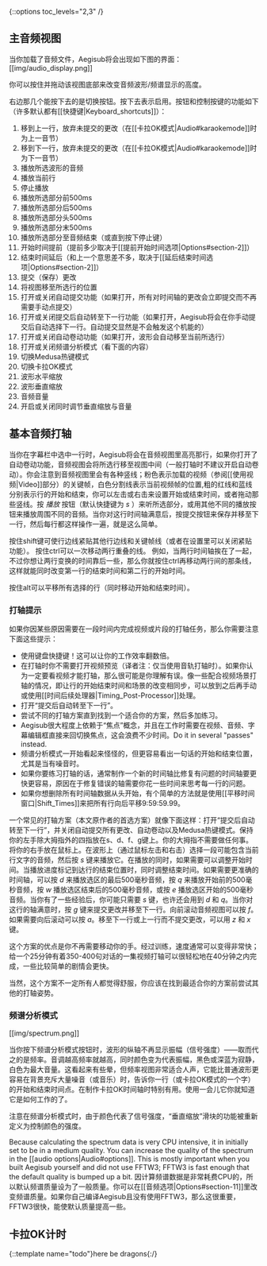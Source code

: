 {::options toc_levels="2,3" /}

## 主音频视图 ##

当你加载了音频文件，Aegisub将会出现如下图的界面：
[[img/audio_display.png]]

你可以按住并拖动该视图底部来改变音频波形/频谱显示的高度。

右边那几个能按下去的是切换按钮。按下去表示启用。按钮和控制按键的功能如下（许多默认都有[[快捷键|Keyboard_shortcuts]]）：

1. 移到上一行，放弃未提交的更改（在[[卡拉OK模式|Audio#karaokemode]]时为上一音节）
1. 移到下一行，放弃未提交的更改（在[[卡拉OK模式|Audio#karaokemode]]时为下一音节）
1. 播放所选波形的音频
1. 播放当前行
1. 停止播放
1. 播放所选部分前500ms
1. 播放所选部分后500ms
1. 播放所选部分头500ms
1. 播放所选部分末500ms
1. 播放所选部分至音频结束（或直到按下停止键）
1. 开始时间提前（提前多少取决于[[提前开始时间选项|Options#section-2]]）
1. 结束时间延后（和上一个意思差不多，取决于[[延后结束时间选项|Options#section-2]]）
1. 提交（保存）更改
1. 将视图移至所选行的位置
1. 打开或关闭自动提交功能（如果打开，所有对时间轴的更改会立即提交而不再需要手动点提交）
1. 打开或关闭提交后自动转至下一行功能（如果打开，Aegisub将会在你手动提交后自动选择下一行。自动提交显然是不会触发这个机能的）
1. 打开或关闭自动卷动功能（如果打开，波形会自动移至当前所选行）
1. 打开或关闭频谱分析模式（看下面的内容）
1. 切换Medusa热键模式
1. 切换卡拉OK模式
1. 波形水平缩放
1. 波形垂直缩放
1. 音频音量
1. 开启或关闭同时调节垂直缩放与音量

## 基本音频打轴 ##
当你在字幕栏中选中一行时，Aegisub将会在音频视图里高亮那行，如果你打开了自动卷动功能，音频视图会将所选行移至视图中间（一般打轴时不建议开启自动卷动）。你会注意到音频视图里会有各种竖线；粉色表示加载的视频（参阅[[使用视频|Video]]部分）的关键帧，白色分割线表示当前视频帧的位置,粗的红线和蓝线分别表示行的开始和结束，你可以左击或右击来设置开始或结束时间，或者拖动那些竖线。按 _播放_ 按钮（默认快捷键为 _s_ ）来听所选部分，或用其他不同的播放按钮来播放周围不同的音频。当你对这行时间轴满意后，按提交按钮来保存并移至下一行，然后每行都这样操作一遍，就是这么简单。

按住shift键可使行边线紧贴其他行边线和关键帧线（或者在设置里可以关闭紧贴功能）。
按住ctrl可以一次移动两行重叠的线。
例如，当两行时间轴挨在了一起，不过你想让两行变换的时间靠后一些，那么你就按住ctrl再移动两行间的那条线，这样就能同时改变第一行的结束时间和第二行的开始时间。

按住alt可以平移所有选择的行（同时移动开始和结束时间）。

### 打轴提示 ###
如果你因某些原因需要在一段时间内完成视频或片段的打轴任务，那么你需要注意下面这些提示：

* 使用键盘快捷键！这可以让你的工作效率翻数倍。
* 在打轴时你不需要打开视频预览（译者注：仅当使用音轨打轴时）。如果你认为一定要看视频才能打轴，那么很可能是你理解有误。像一些配合视频场景打轴的情况，即让行的开始结束时间和场景的改变相同步，可以放到之后再手动或使用[[时间后续处理器|Timing_Post-Processor]]处理。
* 打开“提交后自动转至下一行”。
* 尝试不同的打轴方案直到找到一个适合你的方案，然后多加练习。
* Aegisub很大程度上依赖于“焦点”概念，并且在工作时需要在视频、音频、字幕编辑框直接来回切换焦点，这会浪费不少时间。Do it in several "passes" instead.
* 频谱分析模式一开始看起来怪怪的，但更容易看出一句话的开始和结束位置，尤其是当有噪音时。
* 如果你要练习打轴的话，通常制作一个新的时间轴比修复有问题的时间轴要更快更容易，原因在于修复错误的轴需要你花一些时间来思考每一行的问题。
* 如果你想删除所有时间轴数据从头开始，有个简单的方法就是使用[[平移时间窗口|Shift_Times]]来把所有行向后平移9:59:59.99。

一个常见的打轴方案（本文原作者的首选方案）就像下面这样：打开“提交后自动转至下一行”，并关闭自动提交所有更改、自动卷动以及Medusa热键模式。保持你的左手除大拇指外的四指放在s、d、f、g键上。你的大拇指不需要做任何事。将你的右手放在鼠标上。在波形上（通过鼠标左击和右击）选择一段可能包含当前行文字的音频，然后按 _s_ 键来播放它。在播放的同时，如果需要可以调整开始时间。当播放进度标记到达行的结束位置时，同时调整结束时间。如果需要更准确的时间轴，可以按 _d_ 来播放选区的最后500毫秒音频，按 _q_ 来播放开始前的500毫秒音频，按 _w_ 播放选区结束后的500毫秒音频，或按 _e_ 播放选区开始的500毫秒音频。当你有了一些经验后，你可能只需要 _s_ 键，也许还会用到 _d_ 和 _q_。当你对这行的轴满意时，按 _g_ 键来提交更改并移至下一行。向前滚动音频视图可以按 _f_。如果需要向后滚动可以按 _a_。移至下一行或上一行而不提交更改，可以用 _z_ 和 _x_ 键。

这个方案的优点是你不再需要移动你的手。经过训练，速度通常可以变得非常快；给一个25分钟有着350-400句对话的一集视频打轴可以很轻松地在40分钟之内完成，一些比较简单的剧情会更快。

当然，这个方案不一定所有人都觉得舒服，你应该在找到最适合你的方案前尝试其他的打轴姿势。

### 频谱分析模式 ###
[[img/spectrum.png]]

当你按下频谱分析模式按钮时，波形的纵轴不再显示振幅（信号强度）——取而代之的是频率。音调越高频率就越高，同时颜色变为代表振幅，黑色或深蓝为寂静，白色为最大音量。这看起来有些晕，但频率视图非常适合人声，它能比普通波形更容易在背景充斥大量噪音（或音乐）时，告诉你一行（或卡拉OK模式的一个字）的开始和结束时间点。在制作卡拉OK时间轴时特别有用。使用一会儿它你就知道它是如何工作的了。

注意在频谱分析模式时，由于颜色代表了信号强度，“垂直缩放”滑块的功能被重新定义为控制颜色的强度。

Because calculating the spectrum data is very CPU intensive, it in initially
set to be in a medium quality. You can increase the quality of the spectrum
in the [[audio options|Audio#options]]. This is mostly important when you built
Aegisub yourself and did not use FFTW3; FFTW3 is fast enough that the default
quality is bumped up a bit.
因计算频谱数据是非常耗费CPU的，所以默认频谱质量设为了一般质量。你可以在[[音频选项|Options#section-11]]里改变频谱质量。如果你自己编译Aegisub且没有使用FFTW3，那么这很重要，FFTW3很快，能使默认质量提高一些。

## 卡拉OK计时 ##
{::template name="todo"}here be dragons{:/}
